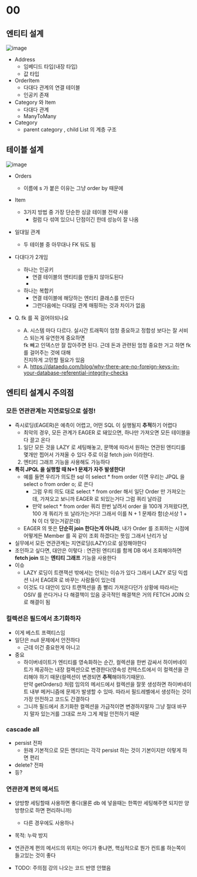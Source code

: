 # 00
## 엔티티 설계
![image](https://user-images.githubusercontent.com/68311318/179228174-47306548-1086-405b-afa5-253876665f50.png)

- Address
  - 임베디드 타입(내장 타입)
  - 값 타입
- OrderItem
  - 다대다 관계의 연결 테이블
  - 인공키 존재
- Category 와 Item
  - 다대다 관계
  - ManyToMany
- Category
  - parent category , child List 의 계층 구조

## 테이블 설계
![image](https://user-images.githubusercontent.com/68311318/179229851-a280a93b-80b9-4f37-99dd-d9146906d896.png)
- Orders
  - 이름에 s 가 붙은 이유는 그냥 order by 때문에
- Item
  - 3가지 방법 중 가장 단순한 싱글 테이블 전략 사용
    - 컬럼 다 섞여 있으니 단점이긴 한데 성능이 잘 나옴
- 일대일 관계
  - 두 테이블 중 아무대나 FK 둬도 됨
- 다대다가 2개임
  - 하나는 인공키
    - 연결 테이블의 엔티티를 만들지 않아도된다
    - 
  - 하나는 복합키
    - 연결 테이블에 해당하는 엔티티 클래스를 만든다
    - 그런다음에는 다대일 관계 매핑하는 것과 차이가 없음

- Q. fk 를 꼭 걸어야되나요
  - A. 시스템 마다 다르다. 실시간 트래픽이 엄청 중요하고 정합성 보다는 잘 서비스 되는게 유연한게 중요하면  
  fk 빼고 인덱스만 잘 잡아주면 된다. 근데 돈과 관련된 엄청 중요한 거고 하면 fk 를 걸어주는 것에 대해  
  진지하게 고민할 필요가 있음
  - A. https://dataedo.com/blog/why-there-are-no-foreign-keys-in-your-database-referential-integrity-checks

## 엔티티 설계시 주의점
### 모든 연관관계는 지연로딩으로 설정!
  - 즉시로딩(EAGER)은 예측이 어렵고, 어떤 SQL 이 실행될지 **추적**하기 어렵다
    - 최악의 경우, 모든 관계가 EAGER 로 돼있으면, 하나만 가져오면 모든 테이블을 다 끌고 온다
    1. 일단 모든 것을 LAZY 로 세팅해놓고, 문맥에 따라서 원하는 연관된 엔티티를 몇개만 찝어서 가져올 수 있다 주로 이걸 fetch join 이라한다. 
    2. 엔티티 그래프 기능을 사용해도 가능하다
  - **특히 JPQL 을 실행할 때 N+1 문제가 자주 발생한다!**
    - 예를 들면 우리가 의도한 sql 이 select * from order 이면 우리는 JPQL 을 select o from order o; 로 쓴다
      - 그럼 우릐 의도 대로 select * from order 해서 일단 Order 만 가져오는데, 가져오고 보니까 EAGER 로 되있는거다 그럼 쿼리 날라감
      - 만약 select * from order 쿼리 한번 날려서 order 을 100개 가져왔다면, 100 개 쿼리가 또 날라가는거다! 그래서 이를 N + 1 문제라 함(순서상 1 + N 이 더 맞는거같은데)
    - EAGER 의 뜻은 **단순히 join 한다는게 아니라**, 내가 Order 를 조회하는 시점에 어떻게든 Member 를 꼭 같이 조회 하겠다는 뜻임 그래서 난리가 남
  - 실무에서 모든 연관관계는 지연로딩(LAZY)으로 설정해야한다
  - 조인하고 싶다면, 대안은 이렇다 : 연관된 엔티티를 함께 DB 에서 조회해야하면 **fetch join** 또는 **엔티티 그래프** 기능을 사용한다
  - 이슈
    - LAZY 로딩이 트랜잭션 밖에서는 안되는 이슈가 있다 그래서 LAZY 로딩 익셉션 나서 EAGER 로 바꾸는 사람들이 있는데
    - 이것도 다 대안이 있다 트랜잭션을 좀 빨리 가져온다던가 상황에 따라서는 OSIV 를 쓴다거나 다 해결책이 있음 궁극적인 해결책은 거의 FETCH JOIN 으로 해결이 됨

### 컬렉션은 필드에서 초기화하자
- 이게 베스트 프랙티스임
- 일단은 null 문제에서 안전하다
  - 근데 이건 중요한게 아니고
- 중요
  - 하이버네이트가 엔티티를 영속화하는 순간, 컬렉션을 한번 감싸서 하이버네이트가 제공하는 내장 컬렉션으로 변경한다(영속성 컨텍스트에서 이 컬렉션을 관리해야 하기 때문(컬렉션이 변경되면 **추적**해야하기때문)).  
  만약 getOrders() 처럼 임의의 메서드에서 컬렉션을 잘못 생성하면 하이버네이트 내부 메커니즘에 문제가 발생할 수 있따. 따라서 필드레벨에서 생성하는 것이 가장 안전하고 코드도 간결하다
  - 그니까 필드에서 초기화한 컬렉션을 가급적이면 변경하지말자 그냥 절대 바꾸지 말자 있는거를 그대로 쓰자 그게 제일 안전하기 때문

### cascade all
- persist 전파
  - 원래 기본적으로 모든 엔티티는 각각 persist 하는 것이 기본이지만 이렇게 하면 편리
- delete? 전파
- 등?

### 연관관계 편의 메서드
- 양방향 세팅할때 사용하면 좋다(물론 db 에 넣을때는 한쪽만 세팅해주면 되지만 양방향으로 하면 편리하니까)
  - 다른 경우에도 사용하나
- 목적: 누락 방지
- 연관관계 편의 메서드의 위치는 어디가 좋냐면, 핵심적으로 뭔가 컨트롤 하는쪽이 들고있는 것이 좋다

- TODO: 주의점 강의 나오는 코드 반영 안했음